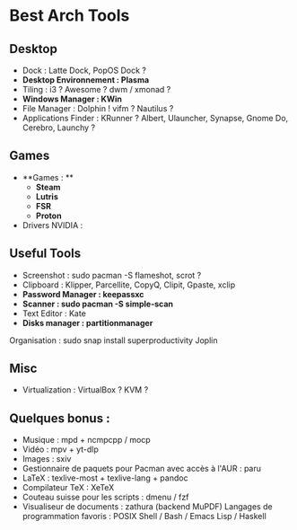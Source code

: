 # Best Arch Tools

## Desktop
* Dock : Latte Dock, PopOS Dock ?
* **Desktop Environnement : Plasma**
* Tiling : i3 ? Awesome ? dwm / xmonad ?
* **Windows Manager : KWin**
* File Manager : Dolphin ! vifm ? Nautilus ?
* Applications Finder : KRunner ? Albert, Ulauncher, Synapse, Gnome Do, Cerebro, Launchy ?

## Games
* **Games : **
  * **Steam**
  * **Lutris**
  * **FSR**
  * **Proton**
* Drivers NVIDIA : 

## Useful Tools
* Screenshot : sudo pacman -S flameshot, scrot ?
* Clipboard : Klipper, Parcellite, CopyQ, Clipit, Gpaste, xclip
* **Password Manager : keepassxc**
* **Scanner : sudo pacman -S simple-scan**
* Text Editor : Kate
* **Disks manager : partitionmanager**

Organisation :
sudo snap install superproductivity
Joplin

## Misc
* Virtualization : VirtualBox ? KVM ?


## Quelques bonus :
- Musique : mpd + ncmpcpp / mocp
- Vidéo : mpv + yt-dlp
- Images : sxiv
- Gestionnaire de paquets pour Pacman avec accès à l'AUR : paru
- LaTeX : texlive-most + texlive-lang + pandoc
- Compilateur TeX : XeTeX
- Couteau suisse pour les scripts : dmenu / fzf
- Visualiseur de documents : zathura (backend MuPDF) 
Langages de programmation favoris : POSIX Shell / Bash / Emacs Lisp / Haskell
